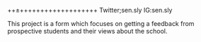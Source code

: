 ++±+++++++++++++++++++
Twitter;sen.sly
IG:sen.sly

This project is a form which focuses on getting a feedback from prospective students and their views about the school.